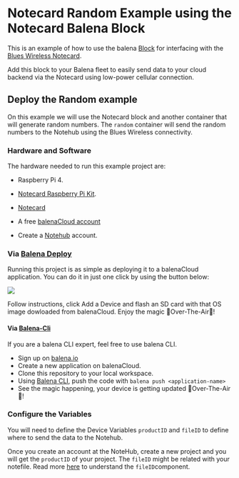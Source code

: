 # Notecard Random Example using the Notecard Balena Block

This is an example of how to use the balena [Block](https://www.balena.io/blog/balenablocks-public-roadmap/) for interfacing with the [Blues Wireless Notecard](https://blues.io/products/notecard/).

Add this block to your Balena fleet to easily send data to your cloud backend via the Notecard using low-power cellular connection.

## Deploy the Random example

On this example we will use the Notecard block and another container that will generate random numbers. The `random` container will send the random numbers to the Notehub using the Blues Wireless connectivity.


### Hardware and Software

The hardware needed to run this example project are:

* Raspberry Pi 4.
* [Notecard Raspberry Pi Kit](https://shop.blues.io/products/raspberry-pi-starter-kit). 
* [Notecard](https://shop.blues.io/products/note-nbgl-500)

* A free [balenaCloud account](https://dashboard.balena-cloud.com/)
* Create a [Notehub](https://notehub.io/) account.


### Via [Balena Deploy](https://www.balena.io/docs/learn/deploy/deploy-with-balena-button/)

Running this project is as simple as deploying it to a balenaCloud application. You can do it in just one click by using the button below:

[![](https://www.balena.io/deploy.png)](https://dashboard.balena-cloud.com/deploy?repoUrl=https://github.com/mpous/notecard-random)

Follow instructions, click Add a Device and flash an SD card with that OS image dowloaded from balenaCloud. Enjoy the magic 🌟Over-The-Air🌟!

#### Via [Balena-Cli](https://www.balena.io/docs/reference/balena-cli/)

If you are a balena CLI expert, feel free to use balena CLI.

- Sign up on [balena.io](https://dashboard.balena.io/signup)
- Create a new application on balenaCloud.
- Clone this repository to your local workspace.
- Using [Balena CLI](https://www.balena.io/docs/reference/cli/), push the code with `balena push <application-name>`
- See the magic happening, your device is getting updated 🌟Over-The-Air🌟!

### Configure the Variables

You will need to define the Device Variables `productID` and `fileID` to define where to send the data to the Notehub. 

Once you create an account at the NoteHub, create a new project and you will get the `productID` of your project. The `fileID` might be related with your notefile. Read more [here](https://dev.blues.io/notecard/notecard-walkthrough/inbound-requests-and-shared-data/) to understand the `fileID`component.

